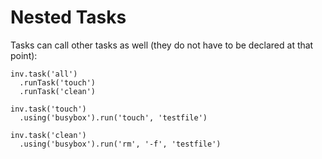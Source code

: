 
Nested Tasks
============

Tasks can call other tasks as well (they do not have to be declared at that point):

    inv.task('all')
      .runTask('touch')
      .runTask('clean')

    inv.task('touch')
      .using('busybox').run('touch', 'testfile')

    inv.task('clean')
      .using('busybox').run('rm', '-f', 'testfile')
